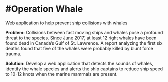 # #Operation Whale
Web application to help prevent ship collisions with whales

**Problem:** Collisions between fast moving ships and whales pose a profound threat to the species. Since June 2017, at least 12 right whales have been found dead in Canada’s Gulf of St. Lawrence. A report analyzing the first six deaths found that five of the whales were probably killed by blunt force trauma.

**Solution:** Develop a web application that detects the sounds of whales, identify the whale species and alerts the ship captains to reduce ship speed to 10-12 knots when the marine mammals are present.
